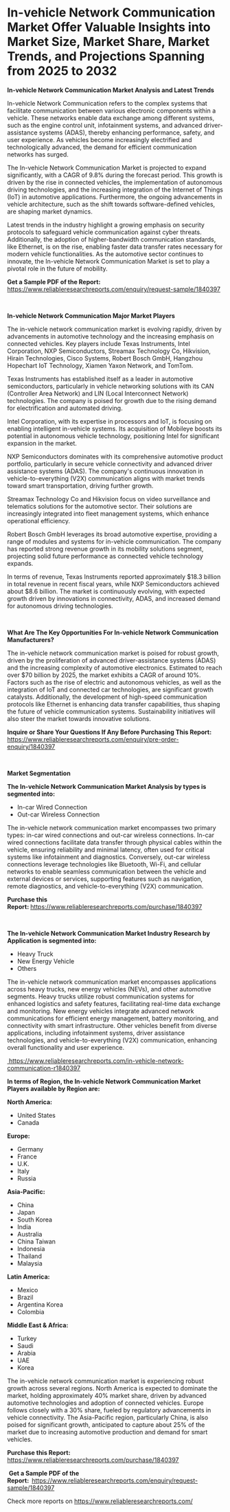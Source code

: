 <p><h1>In-vehicle Network Communication Market Offer Valuable Insights into Market Size, Market Share, Market Trends, and Projections Spanning from 2025 to 2032</h1></p><p><strong>In-vehicle Network Communication Market Analysis and Latest Trends</strong></p>
<p><p>In-vehicle Network Communication refers to the complex systems that facilitate communication between various electronic components within a vehicle. These networks enable data exchange among different systems, such as the engine control unit, infotainment systems, and advanced driver-assistance systems (ADAS), thereby enhancing performance, safety, and user experience. As vehicles become increasingly electrified and technologically advanced, the demand for efficient communication networks has surged.</p><p>The In-vehicle Network Communication Market is projected to expand significantly, with a CAGR of 9.8% during the forecast period. This growth is driven by the rise in connected vehicles, the implementation of autonomous driving technologies, and the increasing integration of the Internet of Things (IoT) in automotive applications. Furthermore, the ongoing advancements in vehicle architecture, such as the shift towards software-defined vehicles, are shaping market dynamics.</p><p>Latest trends in the industry highlight a growing emphasis on security protocols to safeguard vehicle communication against cyber threats. Additionally, the adoption of higher-bandwidth communication standards, like Ethernet, is on the rise, enabling faster data transfer rates necessary for modern vehicle functionalities. As the automotive sector continues to innovate, the In-vehicle Network Communication Market is set to play a pivotal role in the future of mobility.</p></p>
<p><strong>Get a Sample PDF of the Report:&nbsp;</strong> <a href="https://www.reliableresearchreports.com/enquiry/request-sample/1840397?utm_campaign=2809&utm_medium=2&utm_source=Github&utm_content=ia&utm_term=08042025&utm_id=in-vehicle-network-communication">https://www.reliableresearchreports.com/enquiry/request-sample/1840397</a></p>
<p>&nbsp;</p>
<p><strong>In-vehicle Network Communication Major Market Players</strong></p>
<p><p>The in-vehicle network communication market is evolving rapidly, driven by advancements in automotive technology and the increasing emphasis on connected vehicles. Key players include Texas Instruments, Intel Corporation, NXP Semiconductors, Streamax Technology Co, Hikvision, Hirain Technologies, Cisco Systems, Robert Bosch GmbH, Hangzhou Hopechart IoT Technology, Xiamen Yaxon Network, and TomTom.</p><p>Texas Instruments has established itself as a leader in automotive semiconductors, particularly in vehicle networking solutions with its CAN (Controller Area Network) and LIN (Local Interconnect Network) technologies. The company is poised for growth due to the rising demand for electrification and automated driving.</p><p>Intel Corporation, with its expertise in processors and IoT, is focusing on enabling intelligent in-vehicle systems. Its acquisition of Mobileye boosts its potential in autonomous vehicle technology, positioning Intel for significant expansion in the market.</p><p>NXP Semiconductors dominates with its comprehensive automotive product portfolio, particularly in secure vehicle connectivity and advanced driver assistance systems (ADAS). The company's continuous innovation in vehicle-to-everything (V2X) communication aligns with market trends toward smart transportation, driving further growth.</p><p>Streamax Technology Co and Hikvision focus on video surveillance and telematics solutions for the automotive sector. Their solutions are increasingly integrated into fleet management systems, which enhance operational efficiency.</p><p>Robert Bosch GmbH leverages its broad automotive expertise, providing a range of modules and systems for in-vehicle communication. The company has reported strong revenue growth in its mobility solutions segment, projecting solid future performance as connected vehicle technology expands.</p><p>In terms of revenue, Texas Instruments reported approximately $18.3 billion in total revenue in recent fiscal years, while NXP Semiconductors achieved about $8.6 billion. The market is continuously evolving, with expected growth driven by innovations in connectivity, ADAS, and increased demand for autonomous driving technologies.</p></p>
<p>&nbsp;</p>
<p><strong>What Are The Key Opportunities For In-vehicle Network Communication Manufacturers?</strong></p>
<p><p>The in-vehicle network communication market is poised for robust growth, driven by the proliferation of advanced driver-assistance systems (ADAS) and the increasing complexity of automotive electronics. Estimated to reach over $70 billion by 2025, the market exhibits a CAGR of around 10%. Factors such as the rise of electric and autonomous vehicles, as well as the integration of IoT and connected car technologies, are significant growth catalysts. Additionally, the development of high-speed communication protocols like Ethernet is enhancing data transfer capabilities, thus shaping the future of vehicle communication systems. Sustainability initiatives will also steer the market towards innovative solutions.</p></p>
<p><strong>Inquire or Share Your Questions If Any Before Purchasing This Report:</strong> <a href="https://www.reliableresearchreports.com/enquiry/pre-order-enquiry/1840397?utm_campaign=2809&utm_medium=2&utm_source=Github&utm_content=ia&utm_term=08042025&utm_id=in-vehicle-network-communication">https://www.reliableresearchreports.com/enquiry/pre-order-enquiry/1840397</a></p>
<p>&nbsp;</p>
<p><strong>Market Segmentation</strong></p>
<p><strong>The In-vehicle Network Communication Market Analysis by types is segmented into:</strong></p>
<p><ul><li>In-car Wired Connection</li><li>Out-car Wireless Connection</li></ul></p>
<p><p>The in-vehicle network communication market encompasses two primary types: in-car wired connections and out-car wireless connections. In-car wired connections facilitate data transfer through physical cables within the vehicle, ensuring reliability and minimal latency, often used for critical systems like infotainment and diagnostics. Conversely, out-car wireless connections leverage technologies like Bluetooth, Wi-Fi, and cellular networks to enable seamless communication between the vehicle and external devices or services, supporting features such as navigation, remote diagnostics, and vehicle-to-everything (V2X) communication.</p></p>
<p><strong>Purchase this Report:&nbsp;</strong><a href="https://www.reliableresearchreports.com/purchase/1840397?utm_campaign=2809&utm_medium=2&utm_source=Github&utm_content=ia&utm_term=08042025&utm_id=in-vehicle-network-communication">https://www.reliableresearchreports.com/purchase/1840397</a></p>
<p>&nbsp;</p>
<p><strong>The In-vehicle Network Communication Market Industry Research by Application is segmented into:</strong></p>
<p><ul><li>Heavy Truck</li><li>New Energy Vehicle</li><li>Others</li></ul></p>
<p><p>The in-vehicle network communication market encompasses applications across heavy trucks, new energy vehicles (NEVs), and other automotive segments. Heavy trucks utilize robust communication systems for enhanced logistics and safety features, facilitating real-time data exchange and monitoring. New energy vehicles integrate advanced network communications for efficient energy management, battery monitoring, and connectivity with smart infrastructure. Other vehicles benefit from diverse applications, including infotainment systems, driver assistance technologies, and vehicle-to-everything (V2X) communication, enhancing overall functionality and user experience.</p></p>
<p><a href="https://www.reliableresearchreports.com/in-vehicle-network-communication-r1840397?utm_campaign=2809&utm_medium=2&utm_source=Github&utm_content=ia&utm_term=08042025&utm_id=in-vehicle-network-communication">&nbsp;https://www.reliableresearchreports.com/in-vehicle-network-communication-r1840397</a></p>
<p><strong>In terms of Region, the In-vehicle Network Communication Market Players available by Region are:</strong></p>
<p>
    <p> <strong> North America: </strong>
        <ul>
            <li>United States</li>
            <li>Canada</li>
        </ul>
        </p> 
    <p> <strong> Europe: </strong>
        <ul>
            <li>Germany</li>
            <li>France</li>
            <li>U.K.</li>
            <li>Italy</li>
            <li>Russia</li>
        </ul>
        </p> 
    <p> <strong> Asia-Pacific: </strong>
        <ul>
            <li>China</li>
            <li>Japan</li>
            <li>South Korea</li>
            <li>India</li>
            <li>Australia</li>
            <li>China Taiwan</li>
            <li>Indonesia</li>
            <li>Thailand</li>
            <li>Malaysia</li>
        </ul>
        </p> 
    <p> <strong> Latin America: </strong>
        <ul>
            <li>Mexico</li>
            <li>Brazil</li>
            <li>Argentina Korea</li>
            <li>Colombia</li>
        </ul>
        </p> 
    <p> <strong> Middle East & Africa: </strong>
        <ul>
            <li>Turkey</li>
            <li>Saudi</li>
            <li>Arabia</li>
            <li>UAE</li>
            <li>Korea</li>
        </ul>
    </p>
    </p>
<p><p>The in-vehicle network communication market is experiencing robust growth across several regions. North America is expected to dominate the market, holding approximately 40% market share, driven by advanced automotive technologies and adoption of connected vehicles. Europe follows closely with a 30% share, fueled by regulatory advancements in vehicle connectivity. The Asia-Pacific region, particularly China, is also poised for significant growth, anticipated to capture about 25% of the market due to increasing automotive production and demand for smart vehicles.</p></p>
<p><strong>Purchase this Report: </strong><a href="https://www.reliableresearchreports.com/purchase/1840397?utm_campaign=2809&utm_medium=2&utm_source=Github&utm_content=ia&utm_term=08042025&utm_id=in-vehicle-network-communication">https://www.reliableresearchreports.com/purchase/1840397</a></p>
<p>&nbsp;<strong>Get a Sample PDF of the Report:&nbsp;&nbsp;</strong><a href="https://www.reliableresearchreports.com/enquiry/request-sample/1840397?utm_campaign=2809&utm_medium=2&utm_source=Github&utm_content=ia&utm_term=08042025&utm_id=in-vehicle-network-communication">https://www.reliableresearchreports.com/enquiry/request-sample/1840397</a></p>
<p><strong></strong></p>
<p>Check more reports on <a href="https://www.reliableresearchreports.com/?utm_campaign=2809&utm_medium=2&utm_source=Github&utm_content=ia&utm_term=08042025&utm_id=in-vehicle-network-communication">https://www.reliableresearchreports.com/</a></p>